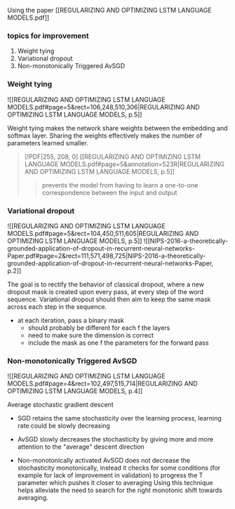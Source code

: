 Using the paper [[REGULARIZING AND OPTIMIZING LSTM LANGUAGE MODELS.pdf]]


### topics for improvement
1. Weight tying
2. Variational dropout
3. Non-monotonically Triggered AvSGD

### Weight tying

![[REGULARIZING AND OPTIMIZING LSTM LANGUAGE MODELS.pdf#page=5&rect=106,248,510,306|REGULARIZING AND OPTIMIZING LSTM LANGUAGE MODELS, p.5]]

Weight tying makes the network share weights between the embedding and softmax layer. Sharing the weights effectively makes the number of parameters learned smaller. 

> [!PDF|255, 208, 0] [[REGULARIZING AND OPTIMIZING LSTM LANGUAGE MODELS.pdf#page=5&annotation=523R|REGULARIZING AND OPTIMIZING LSTM LANGUAGE MODELS, p.5]]
> > prevents the model from having to learn a one-to-one correspondence between the input and output


### Variational dropout


![[REGULARIZING AND OPTIMIZING LSTM LANGUAGE MODELS.pdf#page=5&rect=104,450,511,605|REGULARIZING AND OPTIMIZING LSTM LANGUAGE MODELS, p.5]]
![[NIPS-2016-a-theoretically-grounded-application-of-dropout-in-recurrent-neural-networks-Paper.pdf#page=2&rect=111,571,498,725|NIPS-2016-a-theoretically-grounded-application-of-dropout-in-recurrent-neural-networks-Paper, p.2]]

The goal is to rectify the behavior of classical dropout, where a new dropout mask is created upon every pass, at every step of the word sequence. Variational dropout should then aim to keep the same mask across each step in the sequence. 

 - at each iteration, pass a binary mask
	 - should probably be different for each f the layers
	 - need to make sure the dimension is correct
	 - include the mask as one f the parameters for the forward pass
### Non-monotonically Triggered AvSGD

![[REGULARIZING AND OPTIMIZING LSTM LANGUAGE MODELS.pdf#page=4&rect=102,497,515,714|REGULARIZING AND OPTIMIZING LSTM LANGUAGE MODELS, p.4]]

Average stochastic gradient descent

 - SGD retains the same stochasticity over the learning process, learning rate could be slowly decreasing
	 
 - AvSGD slowly decreases the stochasticity by giving more and more attention to the "average" descent direction
 - Non-monotonically activated AvSGD does not decrease the stochasticity monotonically, instead it checks for some conditions (for example for lack of improvement in validation) to progress the T parameter which pushes it closer to averaging
 Using this technique helps alleviate the need to search for the right monotonic shift towards averaging. 